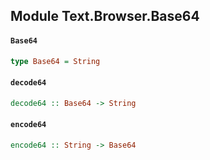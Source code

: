 ## Module Text.Browser.Base64

#### `Base64`

``` purescript
type Base64 = String
```

#### `decode64`

``` purescript
decode64 :: Base64 -> String
```

#### `encode64`

``` purescript
encode64 :: String -> Base64
```


